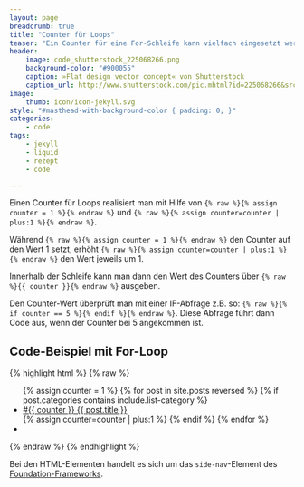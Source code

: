 ```yaml
---
layout: page
breadcrumb: true
title: "Counter für Loops"
teaser: "Ein Counter für eine For-Schleife kann vielfach eingesetzt werden. Zum Beispiel kann man die Anzahl von Artikeln mit einem Counter zählen und auszugeben. Oder erst ab einem bestimmten Wert startet man einen Befehl mit Hilfe einerIF-Abfrage."
header:
    image: code_shutterstock_225068266.png
    background-color: "#900055"
    caption: »Flat design vector concept« von Shutterstock
    caption_url: http://www.shutterstock.com/pic.mhtml?id=225068266&src=id
image:
    thumb: icon/icon-jekyll.svg
style: "#masthead-with-background-color { padding: 0; }"
categories:
    - code
tags:
    - jekyll
    - liquid
    - rezept
    - code

---
```

Einen Counter für Loops realisiert man mit Hilfe von `{% raw %}{% assign counter = 1 %}{% endraw %}` und `{% raw %}{% assign counter=counter | plus:1 %}{% endraw %}`.

Während `{% raw %}{% assign counter = 1 %}{% endraw %}` den Counter auf den Wert 1 setzt, erhöht `{% raw %}{% assign counter=counter | plus:1 %}{% endraw %}` den Wert jeweils um 1.

Innerhalb der Schleife kann man dann den Wert des Counters über `{% raw %}{{ counter }}{% endraw %}` ausgeben.

Den Counter-Wert überprüft man mit einer IF-Abfrage z.B. so: `{% raw %}{% if counter == 5 %}{% endif %}{% endraw %}`. Diese Abfrage führt dann Code aus, wenn der Counter bei 5 angekommen ist.


## Code-Beispiel mit For-Loop

{% highlight html %}
{% raw %}
<ul class="side-nav">
	{% assign counter = 1 %}
	{% for post in site.posts reversed %}
		{% if post.categories contains include.list-category %}
		<li><a href="{{ site.url }}{{ post.url }}">#{{ counter }} {{ post.title }}</a></li>
		{% assign counter=counter | plus:1 %} 
		{% endif %}
	{% endfor %}
	<li>&nbsp;</li>
</ul>
{% endraw %}
{% endhighlight %}

Bei den HTML-Elementen handelt es sich um das `side-nav`-Element des [Foundation-Frameworks][1].


 [1]: http://foundation.zurb.com/docs/components/sidenav.html
 [2]: #
 [3]: #
 [4]: #
 [5]: #
 [6]: #
 [7]: #
 [8]: #
 [9]: #
 [10]: #